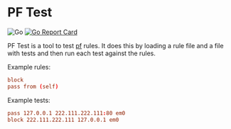 # PF Test

![Go](https://github.com/frelon/pftest/workflows/Go/badge.svg)
[![Go Report Card](https://goreportcard.com/badge/github.com/frelon/pftest)](https://goreportcard.com/report/github.com/frelon/pftest)

PF Test is a tool to test [pf](https://man.openbsd.org/pf) rules.
It does this by loading a rule file and a file with tests and then run each test against the rules.

Example rules:

```/etc/pf.conf
block
pass from (self)
```

Example tests:

```/etc/pftest.conf
pass 127.0.0.1 222.111.222.111:80 em0
block 222.111.222.111 127.0.0.1 em0
```
